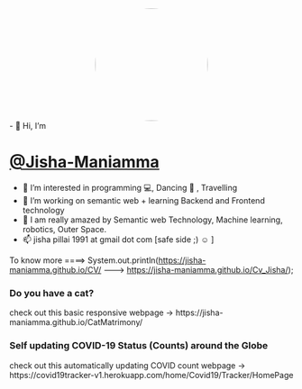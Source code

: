 
<img src="https://media.istockphoto.com/vectors/pop-art-woman-giving-thumbs-up-vector-id1221267261?k=20&m=1221267261&s=612x612&w=0&h=4RdxC-NZNg-LjCjboM6-vSsBo-j5en_QGsfbzeWJXNU="  width="200" height="200" style="border-radius: 50%;display:block;margin-right:auto;margin-left:auto">
- 👋 Hi, I’m <a href="https://www.linkedin.com/in/dr-maniamma-jisha-pillai-4087a947/"><h1>@Jisha-Maniamma</h1></a>

- 👀 I’m interested in programming 💻, Dancing 💃 , Travelling 
- 🌱 I’m working on semantic web + learning Backend and Frontend technology
- 💞️ I am really amazed by Semantic web Technology, Machine learning, robotics, Outer Space. 
- 📫 jisha pillai 1991 at gmail dot com [safe side ;) ☺ ]

To know more ====> System.out.println(https://jisha-maniamma.github.io/CV/  --->  https://jisha-maniamma.github.io/Cv_Jisha/);


<h3><strong>Do you have a cat?</strong></h3> 
  check out this basic responsive webpage ->
                                              https://jisha-maniamma.github.io/CatMatrimony/
                                              
 <h3><strong>Self updating COVID-19 Status (Counts) around the Globe </strong></h3> 
  check out this automatically updating COVID count webpage ->                                             
                                              https://covid19tracker-v1.herokuapp.com/home/Covid19/Tracker/HomePage   
<!--                                               http://covid19tracker-v1.herokuapp.com/home/Covid19/Tracker/HomePage -->
<!---
Jisha-Maniamma/Jisha-Maniamma is a ✨ special ✨ repository because its `README.md` (this file) appears on your GitHub profile.
You can click the Preview link to take a look at your changes.
--->
